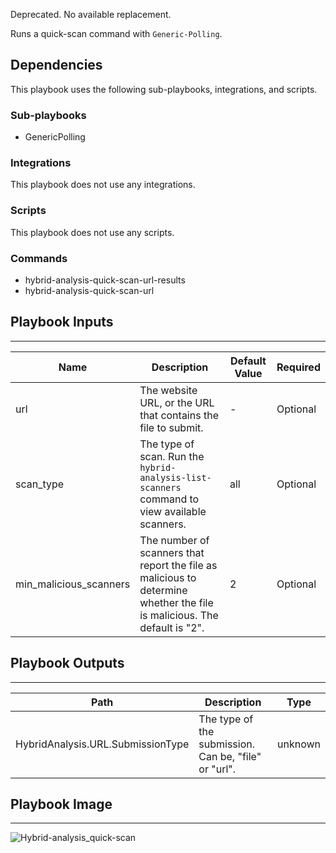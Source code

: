 Deprecated. No available replacement.

Runs a quick-scan command with `Generic-Polling`.

## Dependencies
This playbook uses the following sub-playbooks, integrations, and scripts.

### Sub-playbooks
* GenericPolling

### Integrations
This playbook does not use any integrations.

### Scripts
This playbook does not use any scripts.

### Commands
* hybrid-analysis-quick-scan-url-results
* hybrid-analysis-quick-scan-url

## Playbook Inputs
---

| **Name** | **Description** | **Default Value** | **Required** |
| --- | --- | --- | --- |
| url | The website URL, or the URL that contains the file to submit. | - | Optional |
| scan_type | The type of scan. Run the `hybrid-analysis-list-scanners` command to view available scanners. | all | Optional |
| min_malicious_scanners | The number of scanners that report the file as malicious to determine whether the file is malicious. The default is "2". | 2 | Optional |

## Playbook Outputs
---

| **Path** | **Description** | **Type** |
| --- | --- | --- |
| HybridAnalysis.URL.SubmissionType | The type of the submission. Can be, "file" or "url". | unknown |

## Playbook Image
---
![Hybrid-analysis_quick-scan](../../doc_files/Hybrid-analysis_quick-scan.png)
